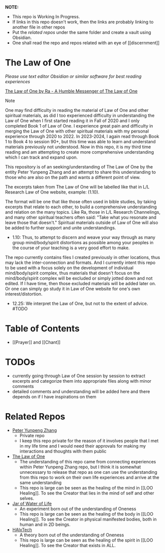 **NOTE:** 
- This repo is Working In Progress.
- If links in this repo doesn't work, then the links are probably linking to another file in other repos
- Put the *related repos* under the same folder and create a vault using Obsidian.
- One shall read the repo and repos related with an eye of [[discernment]] 
# The Law of One
*Please use text editor Obsidian or similar software for best reading experiences*

[The Law of One by Ra - A Humble Messenger of The Law of One](https://www.lawofone.info/) 

> [!NOTE]
> One may find difficulty in reading the material of Law of One and other spiritual materials, as did I too experienced difficulty in understanding the Law of One when I first started reading it in Fall of 2020 and I only completed Book 1 of Law of One. I experience great pain and difficulty in merging the Law of One with other spiritual materials with my personal experience through 2020 to 2022. In 2023-2024, I again read through Book 1 to Book 4 to session 90+, but this time was able to learn and understand materials previously not understood. Now in this repo, it is my third time reading and am attempting to create more comprehensive understanding which I can track and expand upon.

This repository is of an seeking/understanding of The Law of One by the entity Peter Yunpeng Zhang and an attempt to share this understanding to those who are also on the path and wants a different point of view.

The excerpts taken from The Law of One will be labelled like that in L/L Research Law of One website, example: (1.10).

The format will be one that like those often used in bible studies, by taking excerpts that relate to each other, to build a comprehensive understanding and relation on the many topics. Like Ra, those in L/L Research Channelings, and many other spiritual teachers often said: "Take what you resonate and leave those that doesn't." Spiritual materials outside of Law of One will also be added to further support and unite understandings.
- 1.10: Thus, to attempt to discern and weave your way through as many group mind/body/spirit distortions as possible among your peoples in the course of your teaching is a very good effort to make.

The repo currently contains files I created previously in other locations, thus may lack the inter-connection and formats. And I currently intent this repo to be used with a focus solely on the development of individual mind/body/spirit complex, thus materials that doesn't focus on the mind/body/spirit complex will be excluded or simply jotted down and not edited. If I have time, then those excluded materials will be added later on. Or one can simply go study it in Law of One website for one's own interest/distortion.
- 12.25: We interpret the Law of One, but not to the extent of advice. #TODO
# Table of Contents
- [[Prayer]] and [[Chant]]
# TODOs
- currently going through Law of One session by session to extract excerpts and categorize them into appropriate files along with minor comments
- detailed comments and understanding will be added here and there depends on if I have inspirations on them
# Related Repos
- [Peter Yunpeng Zhang](https://github.com/peteryzhang6/pyzzyp) 
	- Private repo
	- I keep this repo private for the reason of it involves people that I met in my life time and I would need their approvals for making my interactions and thoughts with them public
- [The Law of One](https://github.com/peteryzhang6/The-Law-of-One)
	- The understanding of this repo came from connecting experiences within Peter Yunpeng Zhang repo, but I think it is somewhat unnecessary to release that repo as one can use the understanding from this repo to work on their own life experiences and arrive at the same understanding
	- This repo is large can be seen as the healing of the mind in [[LOO Healing]]. To see the Creator that lies in the mind of self and other selves.
- [Jar of Water of Life](https://github.com/peteryzhang6/Jar-of-Water-of-Life)
	- An experiment born out of the understanding of Oneness
	- This repo is large can be seen as the healing of the body in [[LOO Healing]]. To see the Creator in physical manifested bodies, both in human and in 2D beings.
- [HAIxTech](https://github.com/peteryzhang6/HAIxTech)
	- A theory born out of the understanding of Oneness
	- This repo is large can be seen as the healing of the spirit in [[LOO Healing]]. To see the Creator that exists in ALL.
